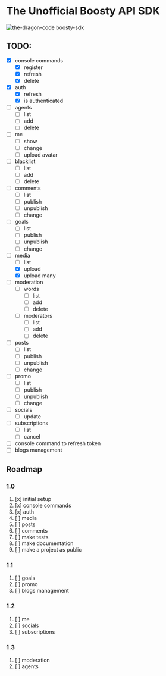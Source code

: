 # The Unofficial Boosty API SDK

![the-dragon-code boosty-sdk](https://preview.dragon-code.pro/the-dragon-code/boosty-sdk.svg?brand=laravel)

## TODO:

- [x] console commands
    - [x] register
    - [x] refresh
    - [x] delete
- [x] auth
    - [x] refresh
    - [x] is authenticated
- [ ] agents
    - [ ] list
    - [ ] add
    - [ ] delete
- [ ] me
    - [ ] show
    - [ ] change
    - [ ] upload avatar
- [ ] blacklist
    - [ ] list
    - [ ] add
    - [ ] delete
- [ ] comments
    - [ ] list
    - [ ] publish
    - [ ] unpublish
    - [ ] change
- [ ] goals
    - [ ] list
    - [ ] publish
    - [ ] unpublish
    - [ ] change
- [ ] media
    - [ ] list
    - [x] upload
    - [x] upload many
- [ ] moderation
    - [ ] words
        - [ ] list
        - [ ] add
        - [ ] delete
    - [ ] moderators
        - [ ] list
        - [ ] add
        - [ ] delete
- [ ] posts
    - [ ] list
    - [ ] publish
    - [ ] unpublish
    - [ ] change
- [ ] promo
    - [ ] list
    - [ ] publish
    - [ ] unpublish
    - [ ] change
- [ ] socials
    - [ ] update
- [ ] subscriptions
    - [ ] list
    - [ ] cancel
- [ ] console command to refresh token
- [ ] blogs management

## Roadmap

### 1.0

1. [x] initial setup
2. [x] console commands
3. [x] auth
4. [ ] media
5. [ ] posts
6. [ ] comments
7. [ ] make tests
8. [ ] make documentation
9. [ ] make a project as public

### 1.1

1. [ ] goals
2. [ ] promo
3. [ ] blogs management

### 1.2

1. [ ] me
2. [ ] socials
3. [ ] subscriptions

### 1.3

1. [ ] moderation
2. [ ] agents
